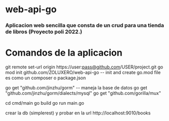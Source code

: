 # web-api-go
### Aplicacion web sencilla que consta de un crud para una tienda de libros (Proyecto poli 2022.)
# Comandos de la aplicacion

git remote set-url origin https://user:pass@github.com/USER/project.git
go mod init github.com/ZOLUXERO/web-api-go -- init and create go.mod file es como un composer o package.json

go get "github.com/jinzhu/gorm" -- maneja la base de datos
go get "github.com/jinzhu/gorm/dialects/mysql"
go get "github.com/gorilla/mux"

cd cmd/main
go build
go run main.go

crear la db (simplerest) y probar en la url http://localhost:9010/books